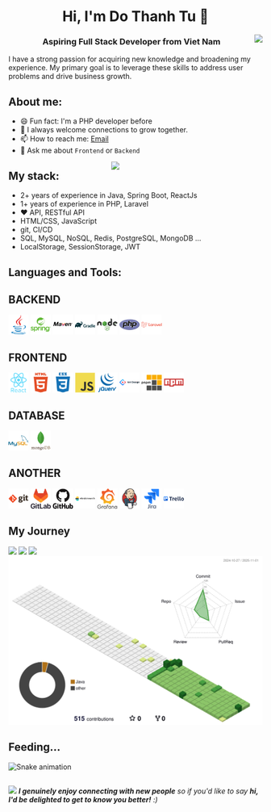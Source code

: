 <!--
**dothanhtu1804/dothanhtu1804** is a ✨ _special_ ✨ repository because its `README.md` (this file) appears on your GitHub profile.

Here are some ideas to get you started:

- 🔭 I’m currently working on ...
- 🌱 I’m currently learning ...
- 👯 I’m looking to collaborate on ...
- 🤔 I’m looking for help with ...
- 💬 Ask me about ...
- 📫 How to reach me: ...
- 😄 Pronouns: ...
- ⚡ Fun fact: ...
-->

<h1 align="center">Hi, I'm Do Thanh Tu 👋 </h1>
<img align="right" src="https://visitor-badge.laobi.icu/badge?page_id=taozhi8833998.taozhi883398&left_color=royalblue&right_color=black"  />
<h3 align="center">Aspiring Full Stack Developer from Viet Nam </h3>

I have a strong passion for acquiring new knowledge and broadening my experience. My primary goal is to leverage these skills to address user problems and drive business growth.

## About me:
- 😄 Fun fact: I'm a PHP developer before
- 🔭 I always welcome connections to grow together.
- 📫 How to reach me: [Email](dothanhtu.1804@gmail.com)
- 💬 Ask me about `Frontend` or `Backend`

<img align="right" src="https://octodex.github.com/images/welcometocat.png" width="300">

## My stack:
- 2+ years of experience in Java, Spring Boot, ReactJs
- 1+ years of experience in PHP, Laravel
- ❤️ API, RESTful API
- HTML/CSS, JavaScript
- git, CI/CD
- SQL, MySQL, NoSQL, Redis, PostgreSQL, MongoDB ...
- LocalStorage, SessionStorage, JWT

## Languages and Tools:
<div align="left">
    <h2>BACKEND</h2>
    <!-- java -->
    <img src="https://github.com/devicons/devicon/blob/master/icons/java/java-original.svg" alt="java" width="40" height="40"/>
    <!-- spring boot -->
    <img src="https://github.com/devicons/devicon/blob/master/icons/spring/spring-original-wordmark.svg" alt="spring" width="40" height="40"/>
    <!-- maven -->
    <img src="https://github.com/devicons/devicon/blob/master/icons/maven/maven-original-wordmark.svg" alt="spring" width="40" height="40"/> 
    <!-- gradle -->
    <img src="https://github.com/devicons/devicon/blob/master/icons/gradle/gradle-original-wordmark.svg" alt="spring" width="40" height="40"/>
    <!-- nodejs -->
    <img src="https://github.com/devicons/devicon/blob/master/icons/nodejs/nodejs-original-wordmark.svg" alt="spring" width="40" height="40"/>
    <!-- php -->
    <img src="https://github.com/devicons/devicon/blob/master/icons/php/php-original.svg" alt="spring" width="40" height="40"/> 
    <!-- laravel -->
    <img src="https://github.com/devicons/devicon/blob/master/icons/laravel/laravel-original-wordmark.svg" alt="spring" width="40" height="40"/> 
</div>
<div align="left">
    <h2>FRONTEND</h2>
    <!-- reactjs -->
    <img src="https://github.com/devicons/devicon/blob/master/icons/react/react-original-wordmark.svg" alt="spring" width="40" height="40"/> 
    <!-- html -->
    <img src="https://github.com/devicons/devicon/blob/master/icons/html5/html5-plain-wordmark.svg" alt="spring" width="40" height="40"/> 
    <!-- css -->
    <img src="https://github.com/devicons/devicon/blob/master/icons/css3/css3-plain-wordmark.svg" alt="spring" width="40" height="40"/> 
    <!-- javascript -->
    <img src="https://github.com/devicons/devicon/blob/master/icons/javascript/javascript-original.svg" alt="spring" width="40" height="40"/> 
    <!-- jquery -->
    <img src="https://github.com/devicons/devicon/blob/master/icons/jquery/jquery-plain-wordmark.svg" alt="spring" width="40" height="40"/> 
    <!-- ant design -->
    <img src="https://github.com/devicons/devicon/blob/master/icons/antdesign/antdesign-original-wordmark.svg" alt="spring" width="40" height="40"/> 
    <!-- pnpm -->
    <img src="https://github.com/devicons/devicon/blob/master/icons/pnpm/pnpm-original-wordmark.svg" alt="spring" width="40" height="40"/> 
    <!-- npm -->
    <img src="https://github.com/devicons/devicon/blob/master/icons/npm/npm-original-wordmark.svg" alt="spring" width="40" height="40"/> 
</div>
<div align="left">
    <h2>DATABASE</h2>
    <!-- mysql -->
    <img src="https://github.com/devicons/devicon/blob/master/icons/mysql/mysql-original-wordmark.svg" alt="spring" width="40" height="40"/> 
    <!-- mongodb -->
    <img src="https://github.com/devicons/devicon/blob/master/icons/mongodb/mongodb-original-wordmark.svg" alt="spring" width="40" height="40"/> 
</div>
<div align="left">
    <h2>ANOTHER</h2>
    <!-- git -->
    <img src="https://github.com/devicons/devicon/blob/master/icons/git/git-original-wordmark.svg" alt="git" width="40" height="40"/>
    <!-- gitLab-->
    <img src="https://github.com/devicons/devicon/blob/master/icons/gitlab/gitlab-original-wordmark.svg" alt="git" width="40" height="40"/>
    <!-- github -->
    <img src="https://github.com/devicons/devicon/blob/master/icons/github/github-original-wordmark.svg" alt="git" width="40" height="40"/>
    <!-- elasticsearch -->
    <img src="https://github.com/devicons/devicon/blob/master/icons/elasticsearch/elasticsearch-original-wordmark.svg" alt="git" width="40" height="40"/>
    <!-- grafana -->
    <img src="https://github.com/devicons/devicon/blob/master/icons/grafana/grafana-original-wordmark.svg" alt="git" width="40" height="40"/>
    <!-- jenkins -->
    <img src="https://github.com/devicons/devicon/blob/master/icons/jenkins/jenkins-original.svg" alt="git" width="40" height="40"/>
    <!-- jira -->
    <img src="https://github.com/devicons/devicon/blob/master/icons/jira/jira-original-wordmark.svg" alt="git" width="40" height="40"/>
    <!-- trello -->
    <img src="https://github.com/devicons/devicon/blob/master/icons/trello/trello-original-wordmark.svg" alt="git" width="40" height="40"/>
</div>


## My Journey
<div>
    <img width="440px" src="https://github-readme-stats.vercel.app/api?username=dothanhtu1804&show_icons=true">
    <img width="385px" src="https://github-readme-stats.anuraghazra1.vercel.app/api/top-langs/?username=dothanhtu1804&layout=compact" />
    <img src="https://github-readme-activity-graph.vercel.app/graph?username=dothanhtu1804&theme=github&bg_color=FFFEFE&color=2F80ED&radius=8">
</div>
<img src="https://github.com/dothanhtu1804/dothanhtu1804/blob/main/profile-3d-contrib/profile-green-animate.svg">

## Feeding...
![Snake animation](https://raw.githubusercontent.com/dothanhtu1804/dothanhtu1804/output/github-contribution-grid-snake-dark.svg)


##
<img src="https://media.giphy.com/media/LnQjpWaON8nhr21vNW/giphy.gif" width="60"> <em><b>I genuinely enjoy connecting with new people</b> so if you'd like to say <b>hi, I'd be delighted to get to know you better!</b> :)</em>